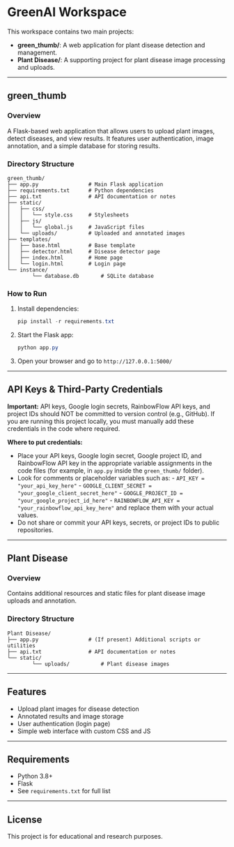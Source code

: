 # GreenAI Workspace

This workspace contains two main projects:

- **green_thumb/**: A web application for plant disease detection and management.
- **Plant Disease/**: A supporting project for plant disease image processing and uploads.

---

## green_thumb

### Overview

A Flask-based web application that allows users to upload plant images, detect diseases, and view results. It features user authentication, image annotation, and a simple database for storing results.

### Directory Structure

```text
green_thumb/
├── app.py                # Main Flask application
├── requirements.txt      # Python dependencies
├── api.txt               # API documentation or notes
├── static/
│   ├── css/
│   │   └── style.css     # Stylesheets
│   ├── js/
│   │   └── global.js     # JavaScript files
│   └── uploads/          # Uploaded and annotated images
├── templates/
│   ├── base.html         # Base template
│   ├── detector.html     # Disease detector page
│   ├── index.html        # Home page
│   └── login.html        # Login page
└── instance/
        └── database.db       # SQLite database
```

### How to Run

1. Install dependencies:

     ```powershell
     pip install -r requirements.txt
     ```

2. Start the Flask app:

     ```powershell
     python app.py
     ```

3. Open your browser and go to `http://127.0.0.1:5000/`

---


## API Keys & Third-Party Credentials

**Important:** API keys, Google login secrets, RainbowFlow API keys, and project IDs should NOT be committed to version control (e.g., GitHub). If you are running this project locally, you must manually add these credentials in the code where required.

**Where to put credentials:**

- Place your API keys, Google login secret, Google project ID, and RainbowFlow API key in the appropriate variable assignments in the code files (for example, in `app.py` inside the `green_thumb/` folder).
- Look for comments or placeholder variables such as:
        - `API_KEY = "your_api_key_here"`
        - `GOOGLE_CLIENT_SECRET = "your_google_client_secret_here"`
        - `GOOGLE_PROJECT_ID = "your_google_project_id_here"`
        - `RAINBOWFLOW_API_KEY = "your_rainbowflow_api_key_here"`
        and replace them with your actual values.
- Do not share or commit your API keys, secrets, or project IDs to public repositories.

---

## Plant Disease

### Overview

Contains additional resources and static files for plant disease image uploads and annotation.

### Directory Structure

```text
Plant Disease/
├── app.py                # (If present) Additional scripts or utilities
├── api.txt               # API documentation or notes
└── static/
        └── uploads/          # Plant disease images
```

---

## Features

- Upload plant images for disease detection
- Annotated results and image storage
- User authentication (login page)
- Simple web interface with custom CSS and JS

---

## Requirements

- Python 3.8+
- Flask
- See `requirements.txt` for full list

---

## License

This project is for educational and research purposes.
